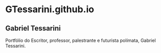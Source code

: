 # GTessarini.github.io


## Gabriel Tessarini

Portfólio do Escritor, professor, palestrante e futurista polímata, Gabriel Tessarini.
